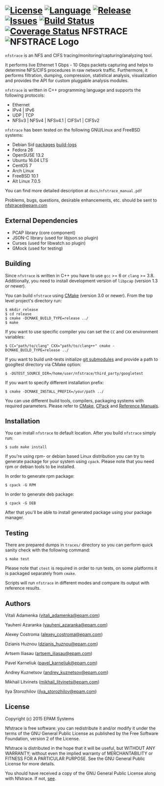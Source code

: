 [![License](https://img.shields.io/github/license/epam/nfstrace.svg)](http://opensource.org/licenses/GPL-2.0)
[![Language](https://img.shields.io/badge/language-C++14-blue.svg)](https://isocpp.org)
[![Release](https://img.shields.io/github/release/epam/nfstrace.svg)](https://github.com/epam/nfstrace/releases/latest)
[![Issues](https://img.shields.io/github/issues/epam/nfstrace.svg)](https://github.com/epam/nfstrace/issues?q=is%3Aopen+is%3Aissue)
[![Build Status](https://img.shields.io/travis/epam/nfstrace/master.svg)](https://travis-ci.org/epam/nfstrace)
[![Coverage Status](http://img.shields.io/coveralls/epam/nfstrace/master.svg)](https://coveralls.io/r/epam/nfstrace?branch=master)
NFSTRACE ![NFSTRACE Logo](docs/pictures/logo64.png "Logo")
========

`nfstrace` is an NFS and CIFS tracing/monitoring/capturing/analyzing tool.

It performs live Ethernet 1 Gbps - 10 Gbps packets capturing and helps to
determine NFS/CIFS procedures in raw network traffic. Furthermore, it performs
filtration, dumping, compression, statistical analysis, visualization and
provides the API for custom pluggable analysis modules.

`nfstrace` is written in C++ programming language and supports the
following protocols:

- Ethernet
- IPv4 | IPv6
- UDP | TCP
- NFSv3 | NFSv4 | NFSv4.1 | CIFSv1 | CIFSv2

`nfstrace` has been tested on the following GNU/Linux and FreeBSD systems:

- Debian Sid [packages](https://packages.debian.org/unstable/main/nfstrace) [build-logs](https://buildd.debian.org/status/logs.php?pkg=nfstrace)
- Fedora 26
- OpenSUSE 13.2
- Ubuntu 16.04 LTS
- CentOS 7
- Arch Linux
- FreeBSD 10.1
- Alt Linux 7.0.5

You can find more detailed description at `docs/nfstrace_manual.pdf`

Problems, bugs, questions, desirable enhancements, etc. should be sent to
<nfstrace@epam.com>

External Dependencies
--------

- PCAP library (core component)
- JSON-C library (used for libjson.so plugin)
- Curses (used for libwatch.so plugin)
- GMock (used for testing)

Building
--------

Since `nfstrace` is written in C++ you have to use `gcc` >= 6 or
`clang` >= 3.8.  Additionally, you need to install development version of
`libpcap` (version 1.3 or newer).

You can build `nfstrace` using [CMake](https://cmake.org/cmake/help/v3.5/index.html) (version 3.0 or
newer). From the top level project's directory run:

    $ mkdir release
    $ cd release
    $ cmake -DCMAKE_BUILD_TYPE=release ../
    $ make

If you want to use specific compiler you can set the `CC` and `CXX` environment
variables:

    $ CC="path/to/clang" CXX="path/to/clang++" cmake -DCMAKE_BUILD_TYPE=release ../

If you want to build unit-tests initialize [git submodules](https://git-scm.com/book/en/v2/Git-Tools-Submodules) and
provide a path to googltest directory via CMake option:

    $ -DGTEST_SOURCE_DIR=/home/user/nfstrace/third_party/googletest

If you want to specify different installation prefix:

    $ cmake -DCMAKE_INSTALL_PREFIX=/your/path ../

You can use different build tools, compilers, packaging systems with required parameters.
Please refer to
[CMake](https://cmake.org/cmake/help/v3.3/manual/cmake.1.html), 
[CPack](https://cmake.org/cmake/help/v3.3/manual/cpack.1.html) and
[Reference Manuals](https://cmake.org/cmake/help/v3.3/index.html).


Installation
------------

You can install `nfstrace` to default location. After you build `nfstrace` simply run:

    $ sudo make install

If you're using rpm- or debian based Linux distribution you can try to generate
package for your system using `cpack`. Please note that you need rpm or debian
tools to be installed.

In order to generate rpm package:

    $ cpack -G RPM

In order to generate deb package:

    $ cpack -G DEB

After that you'll be able to install generated package using your package
manager.


Testing
-------

There are prepared dumps in `traces/` directory so you can perform quick sanity
check with the following command:

    $ make test

Please note that `ctest` is required in order to run tests, on some platforms
it is packaged separately from `cmake`.

Scripts will run `nfstrace` in different modes and compare its output with
reference results.


Authors
-------

Vitali  Adamenka    ([vitali_adamenka@epam.com](mailto:vitali_adamenka@epam.com))

Yauheni Azaranka    ([yauheni_azaranka@epam.com](mailto:yaheni_azaranka@epam.com))

Alexey  Costroma    ([alexey_costroma@epam.com](mailto:alexey_costroma@epam.com))

Dzianis Huznou      ([dzianis_huznou@epam.com](mailto:dzianis_huznou@epam.com))

Artsem  Iliasau     ([artsem_iliasau@epam.com](mailto:artsem_iliasau@epam.com))

Pavel   Karneliuk   ([pavel_karneliuk@epam.com](mailto:pavel_karneliuk@epam.com))

Andrey  Kuznetsov   ([andrey_kuznetsov@epam.com](mailto:andrey_kuznetsov@epam.com))

Mikhail Litvinets   ([mikhail_litvinets@epam.com](mailto:mikhail_litvinets@epam.com))

Ilya    Storozhilov ([ilya_storozhilov@epam.com](mailto:ilya_storozhilov@epam.com))


License
-------

Copyright (c) 2015 EPAM Systems

Nfstrace is free software: you can redistribute it and/or modify
it under the terms of the GNU General Public License as published by
the Free Software Foundation, version 2 of the License.

Nfstrace is distributed in the hope that it will be useful,
but WITHOUT ANY WARRANTY; without even the implied warranty of
MERCHANTABILITY or FITNESS FOR A PARTICULAR PURPOSE.  See the
GNU General Public License for more details.

You should have received a copy of the GNU General Public License
along with Nfstrace.
If not, [see](http://www.gnu.org/licenses/).
